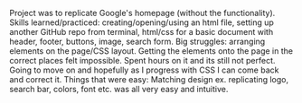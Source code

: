 Project was to replicate Google's homepage (without the functionality). Skills learned/practiced: creating/opening/using an html file, setting up another GitHub repo from terminal, html/css for a basic document with header, footer, buttons, image, search form. Big struggles: arranging elements on the page/CSS layout.  Getting the elements onto the page in the correct places felt impossible. Spent hours on it and its still not perfect. Going to move on and hopefully as I progress with CSS I can come back and correct it. Things that were easy: Matching design ex. replicating logo, search bar, colors, font etc. was all very easy and intuitive.
